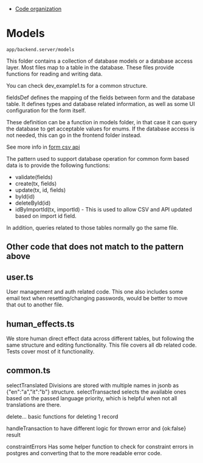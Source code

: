 - [Code organization](code-organization.md)

# Models
`app/backend.server/models`

This folder contains a collection of database models or a database access layer. Most files map to a table in the database. These files provide functions for reading and writing data.

You can check dev_example1.ts for a common structure.

fieldsDef defines the mapping of the fields between form and the database table. It defines types and database related information, as well as some UI configuration for the form itself.

These definition can be a function in models folder, in that case it can query the database to get acceptable values for enums. If the database access is not needed, this can go in the frontend folder instead.

See more info in [form csv api](form-csv-api)

The pattern used to support database operation for common form based data is to provide the following functions:

- validate(fields)
- create(tx, fields)
- update(tx, id, fields)
- byId(id)
- deleteById(id)
- idByImportId(tx, importId) - This is used to allow CSV and API updated based on import id field.

In addition, queries related to those tables normally go the same file.

## Other code that does not match to the pattern above

## user.ts
User management and auth related code. This one also includes some email text when resetting/changing passwords, would be better to move that out to another file.

## human_effects.ts
We store human direct effect data across different tables, but following the same structure and editing functionality. This file covers all db related code. Tests cover most of it functionality.

## common.ts
selectTranslated
Divisions are stored with multiple names in jsonb as {"en":"a","it":"b"} structure. selectTransacted selects the available ones based on the passed language priority, which is helpful when not all translations are there.

delete...
basic functions for deleting 1 record

handleTransaction to have different logic for thrown error and {ok:false} result

constraintErrors
Has some helper function to check for constraint errors in postgres and converting that to the more readable error code.



